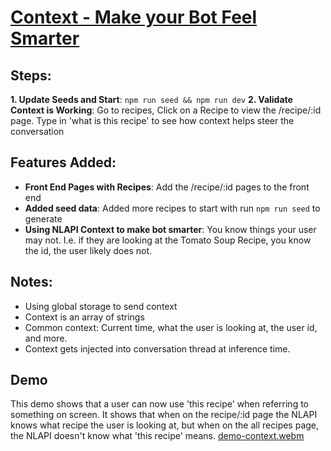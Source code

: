 # [Context - Make your Bot Feel Smarter]()

## Steps:

**1. Update Seeds and Start**: `npm run seed && npm run dev`
**2. Validate Context is Working**: Go to recipes, Click on a Recipe to view the /recipe/:id page. Type in 'what is this recipe' to see how context helps steer the conversation

## Features Added:

- **Front End Pages with Recipes**: Add the /recipe/:id pages to the front end
- **Added seed data**: Added more recipes to start with run `npm run seed` to generate
- **Using NLAPI Context to make bot smarter**: You know things your user may not. I.e. if they are looking at the Tomato Soup Recipe, you know the id, the user likely does not.

## Notes:
-  Using global storage to send context
- Context is an array of strings
- Common context: Current time, what the user is looking at, the user id, and more.
- Context gets injected into conversation thread at inference time.

## Demo
This demo shows that a user can now use 'this recipe' when referring to something on screen. It shows that when on the recipe/:id page the NLAPI knows what recipe the user is looking at, but when on the all recipes page, the NLAPI doesn't know what 'this recipe' means. 
[demo-context.webm](https://github.com/user-attachments/assets/6d397017-51de-400a-9928-c276c3a7fbc4)
